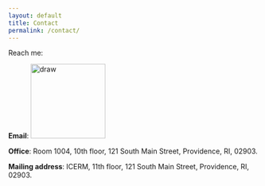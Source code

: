 ```yaml
---
layout: default
title: Contact
permalink: /contact/
---
```


Reach me:

**Email**: <img src='/assets/images/email.png' alt='draw' width="150"/>

**Office**: Room 1004, 10th floor, 121 South Main Street, Providence, RI, 02903.

**Mailing address**: ICERM, 11th floor, 121 South Main Street, Providence, RI, 02903.




<!-- This is the base Jekyll theme. You can find out more info about customizing your Jekyll theme, as well as basic Jekyll usage documentation at [jekyllrb.com](https://jekyllrb.com/)

You can find the source code for Minima at GitHub:
[jekyll][jekyll-organization] /
[minima](https://github.com/jekyll/minima)

You can find the source code for Jekyll at GitHub:
[jekyll][jekyll-organization] /
[jekyll](https://github.com/jekyll/jekyll)


[jekyll-organization]: https://github.com/jekyll -->
